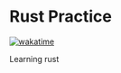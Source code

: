 # Rust Practice

[![wakatime](https://wakatime.com/badge/user/1d450513-0859-4fa4-a5aa-402cb3ea4b38/project/018d0242-780f-431f-8ff6-dd35f96c8200.svg)](https://wakatime.com/badge/user/1d450513-0859-4fa4-a5aa-402cb3ea4b38/project/018d0242-780f-431f-8ff6-dd35f96c8200)

Learning rust
